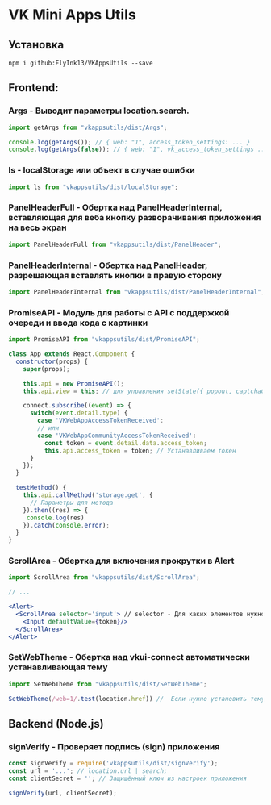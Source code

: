 # VK Mini Apps Utils

## Установка
```
npm i github:FlyInk13/VKAppsUtils --save
```

## Frontend:
### Args - Выводит параметры location.search.
```jsx
import getArgs from "vkappsutils/dist/Args";

console.log(getArgs()); // { web: "1", access_token_settings: ... }
console.log(getArgs(false)); // { web: "1", vk_access_token_settings ... }
```

### ls - localStorage или объект в случае ошибки
```jsx
import ls from "vkappsutils/dist/localStorage";
```

### PanelHeaderFull - Обертка над PanelHeaderInternal, вставляющая для веба кнопку разворачивания приложения на весь экран
```jsx
import PanelHeaderFull from "vkappsutils/dist/PanelHeader";
```

### PanelHeaderInternal - Обертка над PanelHeader, разрешающая вставлять кнопки в правую сторону
```jsx
import PanelHeaderInternal from "vkappsutils/dist/PanelHeaderInternal";
```

### PromiseAPI - Модуль для работы с API с поддержкой очереди и ввода кода с картинки
```jsx
import PromiseAPI from "vkappsutils/dist/PromiseAPI";

class App extends React.Component {
  constructor(props) {
    super(props);

    this.api = new PromiseAPI();
    this.api.view = this; // для управления setState({ popout, captchaCode })

    connect.subscribe((event) => {
      switch(event.detail.type) {
        case 'VKWebAppAccessTokenReceived':
        // или
        case 'VKWebAppCommunityAccessTokenReceived':
          const token = event.detail.data.access_token;
          this.api.access_token = token; // Устанавливаем токен
      }
    });
  }

  testMethod() {
    this.api.callMethod('storage.get', {
      // Параметры для метода
    }).then((res) => {
     console.log(res)
    }).catch(console.error);
  }
}
```

### ScrollArea - Обертка для включения прокрутки в Alert
```jsx
import ScrollArea from "vkappsutils/dist/ScrollArea";

// ...

<Alert>
  <ScrollArea selector='input'> // selector - Для каких элементов нужно включить скролл
    <Input defaultValue={token}/>
  </ScrollArea>
</Alert>
```

### SetWebTheme - Обертка над vkui-connect автоматически устанавливающая тему
```jsx
import SetWebTheme from "vkappsutils/dist/SetWebTheme";

SetWebTheme(/web=1/.test(location.href)) //  Если нужно установить тему bright_light для веб версии
```

## Backend (Node.js)
### signVerify - Проверяет подпись (sign) приложения
```js
const signVerify = require('vkappsutils/dist/signVerify');
const url = '...'; // location.url | search;
const clientSecret = ''; // Защищённый ключ из настроек приложения

signVerify(url, clientSecret);

```
